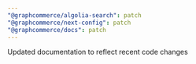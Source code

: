 ```yaml
---
"@graphcommerce/algolia-search": patch
"@graphcommerce/next-config": patch
"@graphcommerce/docs": patch
---
```


Updated documentation to reflect recent code changes
